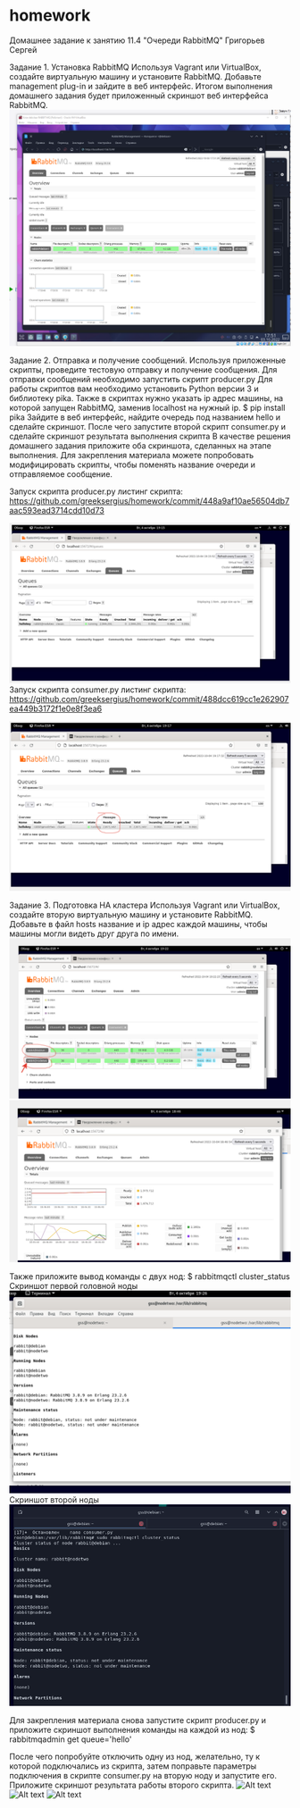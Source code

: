 # homework
Домашнее задание к занятию 11.4 "Очереди RabbitMQ" 
Григорьев Сергей

Задание 1. Установка RabbitMQ
Используя Vagrant или VirtualBox, создайте виртуальную машину и установите RabbitMQ. Добавьте management plug-in и зайдите в веб интерфейс.
Итогом выполнения домашнего задания будет приложенный скриншот веб интерфейса RabbitMQ.
![Alt text](https://github.com/greeksergius/homework/blob/main/2022-10-03_17-51-42.png)

Задание 2. Отправка и получение сообщений.
Используя приложенные скрипты, проведите тестовую отправку и получение сообщения. Для отправки сообщений необходимо запустить скрипт producer.py
Для работы скриптов вам необходимо установить Python версии 3 и библиотеку pika. Также в скриптах нужно указать ip адрес машины, на которой запущен RabbitMQ, заменив localhost на нужный ip.
$ pip install pika
Зайдите в веб интерфейс, найдите очередь под названием hello и сделайте скриншот. После чего запустите второй скрипт consumer.py и сделайте скриншот результата выполнения скрипта
В качестве решения домашнего задания приложите оба скриншота, сделанных на этапе выполнения.
Для закрепления материала можете попробовать модифицировать скрипты, чтобы поменять название очереди и отправляемое сообщение.

Запуск скрипта  producer.py
листинг скрипта: https://github.com/greeksergius/homework/commit/448a9af10ae56504db7aac593ead3714cdd10d73


![Alt text](https://github.com/greeksergius/homework/blob/main/2022-10-04_19-15-57.png)
Запуск скрипта  consumer.py 
листинг скрипта: https://github.com/greeksergius/homework/commit/488dcc619cc1e262907ea449b3172f1e0e8f3ea6

![Alt text](https://github.com/greeksergius/homework/blob/main/2022-10-04_19-17-35.png)


Задание 3. Подготовка HA кластера
Используя Vagrant или VirtualBox, создайте вторую виртуальную машину и установите RabbitMQ. Добавьте в файл hosts название и ip адрес каждой машины, чтобы машины могли видеть друг друга по имени.
![Alt text](https://github.com/greeksergius/homework/blob/main/2022-10-04_19-22-24.png)
![Alt text](https://github.com/greeksergius/homework/blob/main/2022-10-04_18-46-58.png)

Также приложите вывод команды с двух нод:
$ rabbitmqctl cluster_status
Скриншот первой головной ноды
![Alt text](https://github.com/greeksergius/homework/blob/main/2022-10-04_19-26-56.png)
Скриншот второй ноды
![Alt text](https://github.com/greeksergius/homework/blob/main/2022-10-04_19-29-24.png)

Для закрепления материала снова запустите скрипт producer.py и приложите скриншот выполнения команды на каждой из нод:
$ rabbitmqadmin get queue='hello'

После чего попробуйте отключить одну из нод, желательно, ту к которой подключались из скрипта, затем поправьте параметры подключения в скрипте consumer.py на вторую ноду и запустите его.
Приложите скриншот результата работы второго скрипта.
![Alt text](https://github.com/greeksergius/homework/commit/649a4494f7dd252c6e806a12e0afee1a6aa8db8a)
![Alt text](https://github.com/greeksergius/homework/commit/d0688966f681a5618d03e703ddef691400cdfecf)
![Alt text](https://github.com/greeksergius/homework/commit/fe4f8f4d5e5a11670993dadacbc189857a63dbee)

